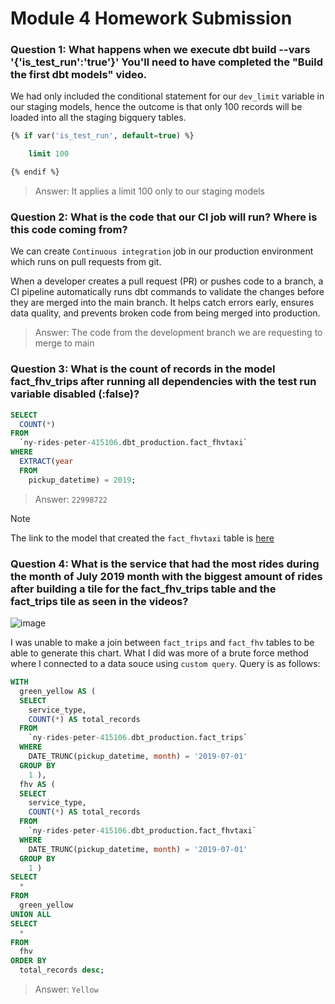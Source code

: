 # Module 4 Homework Submission

### Question 1: What happens when we execute dbt build --vars '{'is_test_run':'true'}' You'll need to have completed the "Build the first dbt models" video.

We had only included the conditional statement for our `dev_limit` variable in our staging models, hence the outcome is that only 100 records will be loaded into all the staging bigquery tables.

```sql
{% if var('is_test_run', default=true) %}

    limit 100

{% endif %}
```

> Answer: It applies a limit 100 only to our staging models

### Question 2: What is the code that our CI job will run? Where is this code coming from?

We can create `Continuous integration` job in our production environment which runs on pull requests from git.

When a developer creates a pull request (PR) or pushes code to a branch, a CI pipeline automatically runs dbt commands to validate the changes before they are merged into the main branch. It helps catch errors early, ensures data quality, and prevents broken code from being merged into production.

> Answer: The code from the development branch we are requesting to merge to main

### Question 3: What is the count of records in the model fact_fhv_trips after running all dependencies with the test run variable disabled (:false)?

```sql
SELECT
  COUNT(*)
FROM
  `ny-rides-peter-415106.dbt_production.fact_fhvtaxi`
WHERE
  EXTRACT(year
  FROM
    pickup_datetime) = 2019;
```

> Answer: `22998722`

> [!NOTE]
> The link to the model that created the `fact_fhvtaxi` table is [here](https://github.com/peterchettiar/DEngZoomCamp_2025/blob/main/Module-4-analytics-engineering/taxi_rides_ny/models/core/fact_fhvtaxi.sql)

### Question 4: What is the service that had the most rides during the month of July 2019 month with the biggest amount of rides after building a tile for the fact_fhv_trips table and the fact_trips tile as seen in the videos?

![image](https://github.com/user-attachments/assets/8eb366c2-4780-4cc2-9658-d08a1afed466)

I was unable to make a join between `fact_trips` and `fact_fhv` tables to be able to generate this chart. What I did was more of a brute force method where I connected to a data souce using `custom query`. Query is as follows:

```sql
WITH
  green_yellow AS (
  SELECT
    service_type,
    COUNT(*) AS total_records
  FROM
    `ny-rides-peter-415106.dbt_production.fact_trips`
  WHERE
    DATE_TRUNC(pickup_datetime, month) = '2019-07-01'
  GROUP BY
    1 ),
  fhv AS (
  SELECT
    service_type,
    COUNT(*) AS total_records
  FROM
    `ny-rides-peter-415106.dbt_production.fact_fhvtaxi`
  WHERE
    DATE_TRUNC(pickup_datetime, month) = '2019-07-01'
  GROUP BY
    1 )
SELECT
  *
FROM
  green_yellow
UNION ALL
SELECT
  *
FROM
  fhv
ORDER BY
  total_records desc;
```
> Answer: `Yellow`
